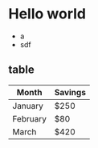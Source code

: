 # Hello world 
- a
- sdf
## table
| Month    | Savings |
| -------- | ------- |
| January  | $250    |
| February | $80     |
| March    | $420    |
